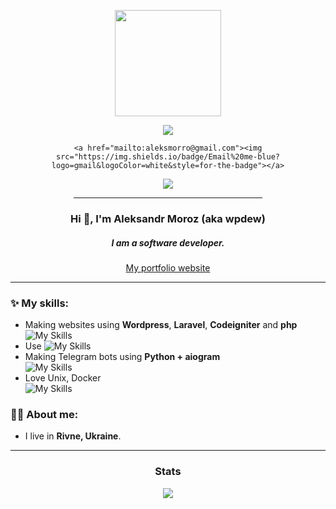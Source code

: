 
<div align="center"> 
<p><img src="https://i.ibb.co/jrf9NhF/catpaw-black-yellow.png" width=170></p>
<p>
    <a href="https://t.me/WpDews"><img src="https://img.shields.io/badge/Telegram-blue?logo=telegram&logoColor=white&style=for-the-badge"></a>
    
    <a href="mailto:aleksmorro@gmail.com"><img src="https://img.shields.io/badge/Email%20me-blue?logo=gmail&logoColor=white&style=for-the-badge"></a>
</p>
<img src="https://img.shields.io/github/stars/w1png?label=Stars%20%E2%9C%A8&logo=github&style=&style=for-the-badge">
<hr width=60%>
<h3>Hi 👋, I'm Aleksandr Moroz (aka wpdew)</h3>  
<h5>I am a software developer.</h5>
<a href="https://wpdew.com">My portfolio website</a>
<hr>
</div>


### ✨ My skills:
- Making websites using  **Wordpress**, **Laravel**, **Codeigniter**  and **php** <br>
![My Skills](https://skills.thijs.gg/icons?i=wordpress,laravel,php&theme=dark)
- Use 
![My Skills](https://skills.thijs.gg/icons?i=vscode,gulp,sass,webpack&theme=dark)
- Making Telegram bots using **Python + aiogram**<br>
![My Skills](https://skills.thijs.gg/icons?i=python&theme=dark)
- Love Unix, Docker <br>
 ![My Skills](https://skills.thijs.gg/icons?i=linux,docker&theme=dark)

### 👨‍💻 About me:
-  I live in **Rivne, Ukraine**.

<hr>

<h3 align="center"> Stats</h3>

<p align="center"><img src="https://github-readme-streak-stats.herokuapp.com/?user=wpdew&theme=onedark&hide_border=true&date_format=M%20j%5B%2C%20Y%5D&fire=DD2727"> </p>
